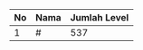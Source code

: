 | No | Nama            | Jumlah Level |
|----|-----------------|--------------|
| 1  | #    |    537        |
